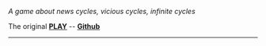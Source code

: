 *A game about news cycles, vicious cycles, infinite cycles*

The original
**[PLAY](https://ncase.itch.io/wbwwb)** -- **[Github](https://github.com/ncase/wbwwb)**

---
